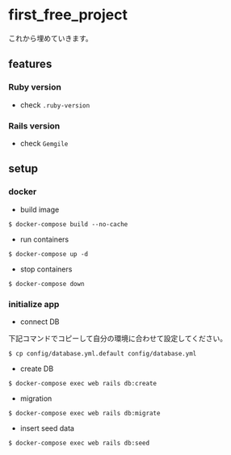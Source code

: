 # first_free_project
これから埋めていきます。

## features

### Ruby version

- check `.ruby-version`

### Rails version

- check `Gemgile`

## setup

### docker

- build image

```
$ docker-compose build --no-cache
```

- run containers

```
$ docker-compose up -d
```

- stop containers

```
$ docker-compose down
```

### initialize app

- connect DB

下記コマンドでコピーして自分の環境に合わせて設定してください。  

```
$ cp config/database.yml.default config/database.yml
```

- create DB

```
$ docker-compose exec web rails db:create
```

- migration

```
$ docker-compose exec web rails db:migrate
```

- insert seed data

```
$ docker-compose exec web rails db:seed
```
